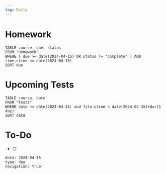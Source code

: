```yaml
---
tag: Daily
---
```

# Homework
```dataview
TABLE course, due, status
FROM "Homework" 
WHERE ( due >= date(2024-04-15) OR status != "Complete" ) AND time.ctime <= date(2024-04-15)
SORT due
```
# Upcoming Tests
```dataview
TABLE course, date
FROM "Tests" 
WHERE date >= date(2024-04-15) and file.ctime < date(2024-04-15)+dur(1 day)
SORT date
```
# To-Do
- [ ] 

```gEvent
date: 2024-04-15
type: day
navigation: true
```